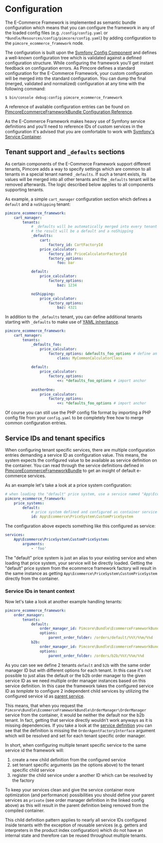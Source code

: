 # Configuration

The E-Commerce Framework is implemented as semantic bundle configuration which means that you can configure the framework
in any of the loaded config files (e.g. `/config/config.yaml` or `*Bundle/Resources/config/pimcore/config.yaml`) by
adding configuration to the `pimcore_ecommerce_framework` node.

The configuration is built upon the [Symfony Config Component](https://symfony.com/doc/5.2/components/config.html) and
defines a well-known configuration tree which is validated against a defined configuration structure. While configuring
the framework you'll get instant feedback on configuration errors. As Pimcore defines a standard configuration for the 
E-Commerce Framework, your custom configuration will be merged into the standard configuration. You can dump the final
(merged, validated and normalized) configuration at any time with the following command:

    $ bin/console debug:config pimcore_ecommerce_framework 
    
A reference of available configuration entries can be found on [PimcoreEcommerceFrameworkBundle Configuration Reference](./01_PimcoreEcommerceFrameworkBundle_Configuration_Reference.md).

As the E-Commerce Framework makes heavy use of Symfony service definitions and you'll need to reference IDs of custom
services in the configuration it's advised that you are comfortable to work with [Symfony's Service Container](https://symfony.com/doc/5.2/service_container.html#creating-configuring-services-in-the-container]). 

## Tenant support and `_defaults` sections

As certain components of the E-Commerce Framework support different tenants, Pimcore adds a way to specify settings
which are common to all tenants in a special tenant named `_defaults`. If such a tenant exists, its values will be merged
into all other tenants and the `_defaults` tenant will be removed afterwards. The logic described below applies to all 
components supporting tenants.

As example, a simple `cart_manager` configuration section which defines a `default` and a `noShipping` tenant:  

```yaml
pimcore_ecommerce_framework:
    cart_manager:
        tenants:
            # _defaults will be automatically merged into every tenant and removed afterwards
            # the result will be a default and a noShipping
            _defaults:
                cart:
                    factory_id: CartFactoryId
                price_calculator:
                    factory_id: PriceCalculatorFactoryId
                    factory_options:
                        foo: bar

            default:
                price_calculator:
                    factory_options:
                        baz: 1234

            noShipping:
                price_calculator:
                    factory_options:
                        baz: 4321
```

In addition to the `_defaults` tenant, you can define additional tenants starting with `_defaults` to make use
of [YAML inheritance](https://learnxinyminutes.com/docs/yaml/).

```yaml
pimcore_ecommerce_framework:
    cart_manager:
        tenants:
            _defaults_foo:
                price_calculator:
                    factory_options: &defaults_foo_options # define an anchor
                        class: MyCommonCalculatorClass
                        
            default:
                price_calculator:
                    factory_options:
                        <<: *defaults_foo_options # import anchor
            
            anotherOne:
                price_calculator:
                    factory_options:
                        <<: *defaults_foo_options # import anchor
```

Of course you can still use the PHP config file format by importing a PHP config file from your `config.yaml` to be
completely free how to merge common configuration entries.

## Service IDs and tenant specifics

When configuring tenant specific services, there are multiple configuration entries demanding a service ID as configuration
value. This means, the system expects the configured value to be available as service definition on the container. You can
read through the service definitions defined in [PimcoreEcommerceFrameworkBundle](https://github.com/pimcore/pimcore/tree/11.x/bundles/EcommerceFrameworkBundle/config)
to get an insight of default e-commerce services.

As an example let's take a look at a price system configuration:

```yaml
# when loading the "default" price system, use a service named "App\Ecommerce\PriceSystem\CustomPriceSystem" 
pimcore_ecommerce_framework:
    price_systems:
        default:
            # price system defined and configured as container service
            id: App\Ecommerce\PriceSystem\CustomPriceSystem
```

The configuration above expects something like this configured as service:

```yaml
services:
    App\Ecommerce\PriceSystem\CustomPriceSystem:
        arguments:
            - 'foo'
```

The "default" price system is just an alias to your existing service and when loading that price system, your service will
be directly loaded. Getting the "default" price system from the ecommerce framework factory will result in the same instance
as getting `App\Ecommerce\PriceSystem\CustomPriceSystem` directly from the container.


### Service IDs in tenant context

Now let's take a look at another example handling tenants:

```yaml
pimcore_ecommerce_framework:
    order_manager:
        tenants:
            default:
                order_manager_id: Pimcore\Bundle\EcommerceFrameworkBundle\OrderManager\OrderManager
                options:
                    parent_order_folder: /orders/default/%%Y/%%m/%%d
            b2b:
                order_manager_id: Pimcore\Bundle\EcommerceFrameworkBundle\OrderManager\OrderManager
                options:
                    parent_order_folder: /orders/b2b/%%Y/%%m/%%d 
```

As you can see we define 2 tenants `default` and `b2b` with the same order manager ID but with different options for
each tenant. In this case it's not possible to just alias the default or the b2b order manager to the given service ID as
we need multiple order manager instances based on this service definition. In this case the framework takes the configured
service ID as *template* to configure 2 independent child services by utilizing the configured service id as [parent service](https://symfony.com/doc/5.2/service_container/parent_services.html).

This means, that when you request the `Pimcore\Bundle\EcommerceFrameworkBundle\OrderManager\OrderManager` service from the
container, it would be neither the default nor the b2b tenant. In fact, getting that service directly wouldn't work anyways
as it is missing dependencies. If you take a look at the [service definition](https://github.com/pimcore/pimcore/tree/11.x/pimcore/lib/Pimcore/Bundle/EcommerceFrameworkBundle/Resources/config/order_manager.yaml)
you can see that the definition is missing the `OrderAgentFactoryInterface` argument which will be resolved and set for each
tenant specific order manager.

In short, when configuring multiple tenant specific service to the same service id the framework will:

1) create a new child definition from the configured service
2) set tenant specific arguments (as the options above) to the tenant specific child service
3) register the child service under a another ID which can be resolved by the factory

To keep your services clean and give the service container more optimization (and performance) possibilities you should 
define your parent services as `private` (see order manager definition in the linked config above) as this will result
in the parent definition being removed from the compiled container. 

This child definition pattern applies to nearly all service IDs configured inside tenants with the exception of reusable 
services (e.g. getters and interpreters in the product index configuration) which do not have an internal state and therefore
can be reused throughout multiple tenants.
